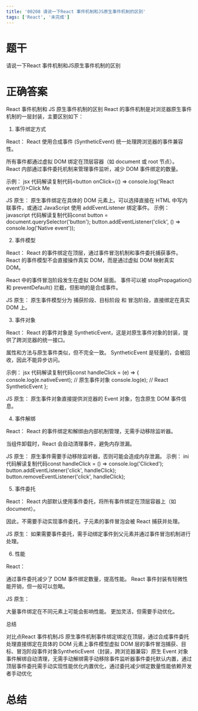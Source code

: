 ```yaml
---
title: '00208 请说一下React 事件机制和JS原生事件机制的区别'
tags: ['React', '未完成']
---
```


# 题干

请说一下React 事件机制和JS原生事件机制的区别

# 正确答案

React 事件机制和 JS 原生事件机制的区别
React 的事件机制是对浏览器原生事件机制的一层封装，主要区别如下：

1. 事件绑定方式


React：
React 使用合成事件 (SyntheticEvent) 统一处理跨浏览器的事件兼容性。

所有事件都通过虚拟 DOM 绑定在顶层容器（如 document 或 root 节点）。
React 内部通过事件委托机制来管理事件监听，减少 DOM 事件绑定的数量。

示例：
jsx 代码解读复制代码<button onClick={() => console.log('React event')}>Click Me</button>




JS 原生：
原生事件绑定在具体的 DOM 元素上。可以选择直接在 HTML 中写内联事件，或通过 JavaScript 使用 addEventListener 绑定事件。
示例：
javascript 代码解读复制代码const button = document.querySelector('button');
button.addEventListener('click', () => console.log('Native event'));





2. 事件模型

React：
React 的事件绑定在顶层，通过事件冒泡机制和事件委托捕获事件。React 的事件模型不会直接操作真实 DOM，而是通过虚拟 DOM 映射真实 DOM。

React 中的事件冒泡阶段发生在虚拟 DOM 层面。
事件可以被 stopPropagation() 和 preventDefault() 拦截，但影响的是合成事件。


JS 原生：
原生事件模型分为 捕获阶段、目标阶段 和 冒泡阶段，直接绑定在真实 DOM 上。


3. 事件对象


React：
React 的事件对象是 SyntheticEvent，这是对原生事件对象的封装，提供了跨浏览器的统一接口。

属性和方法与原生事件类似，但不完全一致。
SyntheticEvent 是轻量的，会被回收，因此不能异步访问。

示例：
jsx 代码解读复制代码const handleClick = (e) => {
  console.log(e.nativeEvent); // 原生事件对象
  console.log(e); // React SyntheticEvent
};




JS 原生：
原生事件对象直接提供浏览器的 Event 对象，包含原生 DOM 事件信息。



4. 事件解绑


React：
React 的事件绑定和解绑由内部机制管理，无需手动移除监听器。

当组件卸载时，React 会自动清理事件，避免内存泄漏。



JS 原生：
原生事件需要手动移除监听器，否则可能会造成内存泄漏。
示例：
ini 代码解读复制代码const handleClick = () => console.log('Clicked');
button.addEventListener('click', handleClick);
button.removeEventListener('click', handleClick);





5. 事件委托

React：
React 内部默认使用事件委托，将所有事件绑定在顶层容器上（如 document）。

因此，不需要手动实现事件委托，子元素的事件冒泡会被 React 捕获并处理。


JS 原生：
如果需要事件委托，需手动绑定事件到父元素并通过事件冒泡机制进行处理。


6. 性能

React：

通过事件委托减少了 DOM 事件绑定数量，提高性能。
React 事件封装有轻微性能开销，但一般可以忽略。


JS 原生：

大量事件绑定在不同元素上可能会影响性能。
更加灵活，但需要手动优化。




总结








































对比点React 事件机制JS 原生事件机制事件绑定绑定在顶层，通过合成事件委托处理直接绑定在具体的 DOM 元素上事件模型虚拟 DOM 层的事件冒泡捕获、目标、冒泡阶段事件对象SyntheticEvent（封装，跨浏览器兼容）原生 Event 对象事件解绑自动清理，无需手动解绑需手动移除事件监听器事件委托默认内置，通过顶层事件委托需手动实现性能优化内置优化，通过委托减少绑定数量性能依赖开发者手动优化


# 总结



<script>
  function func() {

  }
  
</script>